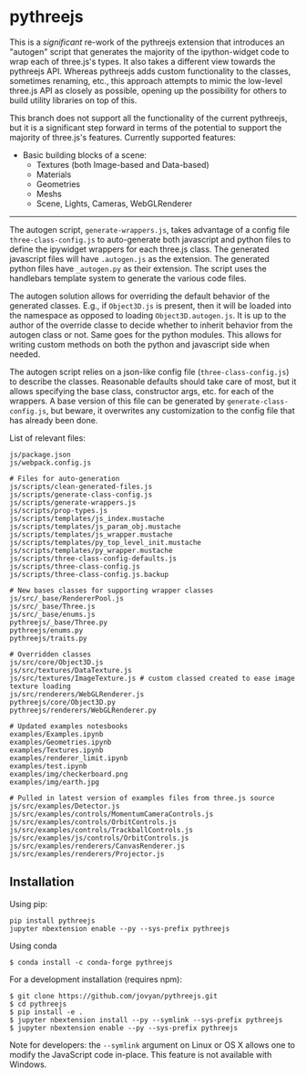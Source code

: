 pythreejs
=========

This is a _significant_ re-work of the pythreejs extension that introduces an "autogen" script that generates the majority of the ipython-widget code to wrap each of three.js's types.  It also takes a different view towards the pythreejs API.  Whereas pythreejs adds custom functionality to the classes, sometimes renaming, etc., this approach attempts to mimic the low-level three.js API as closely as possible, opening up the possibility for others to build utility libraries on top of this.  

This branch does not support all the functionality of the current pythreejs, but it is a significant step forward in terms of the potential to support the majority of three.js's features.  Currently supported features:
- Basic building blocks of a scene:
  - Textures (both Image-based and Data-based)
  - Materials
  - Geometries
  - Meshs
  - Scene, Lights, Cameras, WebGLRenderer

---

The autogen script, `generate-wrappers.js`, takes advantage of a config file `three-class-config.js` to auto-generate both javascript and python files to define the ipywidget wrappers for each three.js class.  The generated javascript files will have `.autogen.js` as the extension.  The generated python files have `_autogen.py` as their extension.  The script uses the handlebars template system to generate the various code files.

The autogen solution allows for overriding the default behavior of the generated classes.  E.g., if `Object3D.js` is present, then it will be loaded into the namespace as opposed to loading `Object3D.autogen.js`.  It is up to the author of the override classe to decide whether to inherit behavior from the autogen class or not.  Same goes for the python modules.  This allows for writing custom methods on both the python and javascript side when needed.  

The autogen script relies on a json-like config file (`three-class-config.js`) to describe the classes.  Reasonable defaults should take care of most, but it allows specifying the base class, constructor args, etc. for each of the wrappers.  A base version of this file can be generated by `generate-class-config.js`, but beware, it overwrites any customization to the config file that has already been done.

List of relevant files:

```
js/package.json
js/webpack.config.js

# Files for auto-generation
js/scripts/clean-generated-files.js
js/scripts/generate-class-config.js
js/scripts/generate-wrappers.js
js/scripts/prop-types.js
js/scripts/templates/js_index.mustache
js/scripts/templates/js_param_obj.mustache
js/scripts/templates/js_wrapper.mustache
js/scripts/templates/py_top_level_init.mustache
js/scripts/templates/py_wrapper.mustache
js/scripts/three-class-config-defaults.js
js/scripts/three-class-config.js
js/scripts/three-class-config.js.backup

# New bases classes for supporting wrapper classes
js/src/_base/RendererPool.js
js/src/_base/Three.js
js/src/_base/enums.js
pythreejs/_base/Three.py
pythreejs/enums.py
pythreejs/traits.py

# Overridden classes
js/src/core/Object3D.js
js/src/textures/DataTexture.js
js/src/textures/ImageTexture.js # custom classed created to ease image texture loading
js/src/renderers/WebGLRenderer.js
pythreejs/core/Object3D.py
pythreejs/renderers/WebGLRenderer.py

# Updated examples notesbooks
examples/Examples.ipynb
examples/Geometries.ipynb
examples/Textures.ipynb
examples/renderer_limit.ipynb
examples/test.ipynb
examples/img/checkerboard.png
examples/img/earth.jpg

# Pulled in latest version of examples files from three.js source
js/src/examples/Detector.js
js/src/examples/controls/MomentumCameraControls.js
js/src/examples/controls/OrbitControls.js
js/src/examples/controls/TrackballControls.js
js/src/examples/js/controls/OrbitControls.js
js/src/examples/renderers/CanvasRenderer.js
js/src/examples/renderers/Projector.js
```



Installation
------------

Using pip:

```
pip install pythreejs
jupyter nbextension enable --py --sys-prefix pythreejs
```

Using conda

```
$ conda install -c conda-forge pythreejs
```

For a development installation (requires npm):

```
$ git clone https://github.com/jovyan/pythreejs.git
$ cd pythreejs
$ pip install -e .
$ jupyter nbextension install --py --symlink --sys-prefix pythreejs
$ jupyter nbextension enable --py --sys-prefix pythreejs
```

Note for developers: the `--symlink` argument on Linux or OS X allows one to
modify the JavaScript code in-place. This feature is not available
with Windows.


